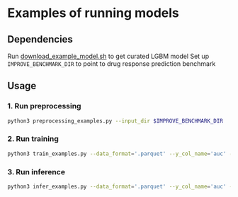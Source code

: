 # Examples of running models


## Dependencies
Run [download_example_model.sh](download_example_model.sh) to get curated LGBM model
Set up `IMPROVE_BENCHMARK_DIR` to point to drug response prediction benchmark

## Usage

### 1. Run preprocessing
```bash
python3 preprocessing_examples.py --input_dir $IMPROVE_BENCHMARK_DIR
```

### 2. Run training
```bash
python3 train_examples.py --data_format='.parquet' --y_col_name='auc' --y_data_suffix='example'
```
### 3. Run inference
```bash
python3 infer_examples.py --data_format='.parquet' --y_col_name='auc' --y_data_suffix='example' --model_file_format='pt' --model_file_name='model' --y_data_preds_suffix='example' --loss='r2' --json_scores_suffix='results'
```
